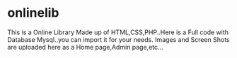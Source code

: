 # onlinelib
This is a Online Library Made up of HTML,CSS,PHP..Here is a Full code with Database Mysql..you can import it for your needs.
Images and Screen Shots are uploaded here as a Home page,Admin page,etc...
